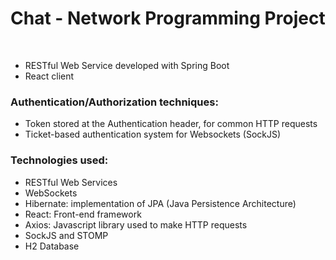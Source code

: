 # Chat - Network Programming Project

<br>

* RESTful Web Service developed with Spring Boot
* React client

### Authentication/Authorization techniques: 
* Token stored at the Authentication header, for common HTTP requests 
* Ticket-based authentication system for Websockets (SockJS)

### Technologies used:
* RESTful Web Services
* WebSockets
* Hibernate: implementation of JPA (Java Persistence Architecture)
* React: Front-end framework
* Axios: Javascript library used to make HTTP requests
* SockJS and STOMP
* H2 Database
